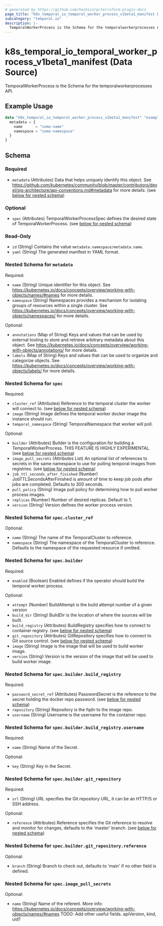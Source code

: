 ```yaml
---
# generated by https://github.com/hashicorp/terraform-plugin-docs
page_title: "k8s_temporal_io_temporal_worker_process_v1beta1_manifest Data Source - terraform-provider-k8s"
subcategory: "temporal.io"
description: |-
  TemporalWorkerProcess is the Schema for the temporalworkerprocesses API.
---
```


# k8s_temporal_io_temporal_worker_process_v1beta1_manifest (Data Source)

TemporalWorkerProcess is the Schema for the temporalworkerprocesses API.

## Example Usage

```terraform
data "k8s_temporal_io_temporal_worker_process_v1beta1_manifest" "example" {
  metadata = {
    name      = "some-name"
    namespace = "some-namespace"
  }
}
```

<!-- schema generated by tfplugindocs -->
## Schema

### Required

- `metadata` (Attributes) Data that helps uniquely identify this object. See https://github.com/kubernetes/community/blob/master/contributors/devel/sig-architecture/api-conventions.md#metadata for more details. (see [below for nested schema](#nestedatt--metadata))

### Optional

- `spec` (Attributes) TemporalWorkerProcessSpec defines the desired state of TemporalWorkerProcess. (see [below for nested schema](#nestedatt--spec))

### Read-Only

- `id` (String) Contains the value `metadata.namespace/metadata.name`.
- `yaml` (String) The generated manifest in YAML format.

<a id="nestedatt--metadata"></a>
### Nested Schema for `metadata`

Required:

- `name` (String) Unique identifier for this object. See https://kubernetes.io/docs/concepts/overview/working-with-objects/names/#names for more details.
- `namespace` (String) Namespaces provides a mechanism for isolating groups of resources within a single cluster. See https://kubernetes.io/docs/concepts/overview/working-with-objects/namespaces/ for more details.

Optional:

- `annotations` (Map of String) Keys and values that can be used by external tooling to store and retrieve arbitrary metadata about this object. See https://kubernetes.io/docs/concepts/overview/working-with-objects/annotations/ for more details.
- `labels` (Map of String) Keys and values that can be used to organize and categorize objects. See https://kubernetes.io/docs/concepts/overview/working-with-objects/labels/ for more details.


<a id="nestedatt--spec"></a>
### Nested Schema for `spec`

Required:

- `cluster_ref` (Attributes) Reference to the temporal cluster the worker will connect to. (see [below for nested schema](#nestedatt--spec--cluster_ref))
- `image` (String) Image defines the temporal worker docker image the instance should run.
- `temporal_namespace` (String) TemporalNamespace that worker will poll.

Optional:

- `builder` (Attributes) Builder is the configuration for building a TemporalWorkerProcess. THIS FEATURE IS HIGHLY EXPERIMENTAL. (see [below for nested schema](#nestedatt--spec--builder))
- `image_pull_secrets` (Attributes List) An optional list of references to secrets in the same namespace to use for pulling temporal images from registries. (see [below for nested schema](#nestedatt--spec--image_pull_secrets))
- `job_ttl_seconds_after_finished` (Number) JobTTLSecondsAfterFinished is amount of time to keep job pods after jobs are completed. Defaults to 300 seconds.
- `pull_policy` (String) Image pull policy for determining how to pull worker process images.
- `replicas` (Number) Number of desired replicas. Default to 1.
- `version` (String) Version defines the worker process version.

<a id="nestedatt--spec--cluster_ref"></a>
### Nested Schema for `spec.cluster_ref`

Optional:

- `name` (String) The name of the TemporalCluster to reference.
- `namespace` (String) The namespace of the TemporalCluster to reference. Defaults to the namespace of the requested resource if omitted.


<a id="nestedatt--spec--builder"></a>
### Nested Schema for `spec.builder`

Required:

- `enabled` (Boolean) Enabled defines if the operator should build the temporal worker process.

Optional:

- `attempt` (Number) BuildAttempt is the build attempt number of a given version
- `build_dir` (String) BuildDir is the location of where the sources will be built.
- `build_registry` (Attributes) BuildRegistry specifies how to connect to container registry. (see [below for nested schema](#nestedatt--spec--builder--build_registry))
- `git_repository` (Attributes) GitRepository specifies how to connect to Git source control. (see [below for nested schema](#nestedatt--spec--builder--git_repository))
- `image` (String) Image is the image that will be used to build worker image.
- `version` (String) Version is the version of the image that will be used to build worker image.

<a id="nestedatt--spec--builder--build_registry"></a>
### Nested Schema for `spec.builder.build_registry`

Required:

- `password_secret_ref` (Attributes) PasswordSecret is the reference to the secret holding the docker repo password. (see [below for nested schema](#nestedatt--spec--builder--build_registry--password_secret_ref))
- `repository` (String) Repository is the fqdn to the image repo.
- `username` (String) Username is the username for the container repo.

<a id="nestedatt--spec--builder--build_registry--password_secret_ref"></a>
### Nested Schema for `spec.builder.build_registry.username`

Required:

- `name` (String) Name of the Secret.

Optional:

- `key` (String) Key in the Secret.



<a id="nestedatt--spec--builder--git_repository"></a>
### Nested Schema for `spec.builder.git_repository`

Required:

- `url` (String) URL specifies the Git repository URL, it can be an HTTP/S or SSH address.

Optional:

- `reference` (Attributes) Reference specifies the Git reference to resolve and monitor for changes, defaults to the 'master' branch. (see [below for nested schema](#nestedatt--spec--builder--git_repository--reference))

<a id="nestedatt--spec--builder--git_repository--reference"></a>
### Nested Schema for `spec.builder.git_repository.reference`

Optional:

- `branch` (String) Branch to check out, defaults to 'main' if no other field is defined.




<a id="nestedatt--spec--image_pull_secrets"></a>
### Nested Schema for `spec.image_pull_secrets`

Optional:

- `name` (String) Name of the referent. More info: https://kubernetes.io/docs/concepts/overview/working-with-objects/names/#names TODO: Add other useful fields. apiVersion, kind, uid?
